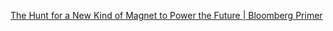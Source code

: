 [The Hunt for a New Kind of Magnet to Power the Future | Bloomberg Primer](https://youtu.be/RIuGbHb_b-s?si=D3S1809egCF4zwBW)
